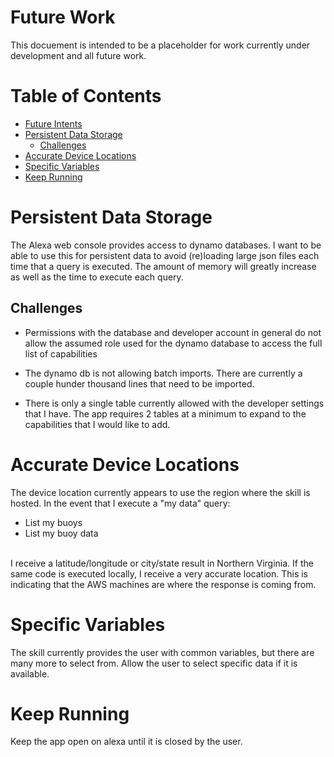 # Future Work

This docuement is intended to be a placeholder for work currently under development and all future work.

# Table of Contents

  * [Future Intents](./Intents.md#intents)
  * [Persistent Data Storage](#persistent-data-storage)
      * [Challenges](#challenges)
  * [Accurate Device Locations](#accurate-device-locations)
  * [Specific Variables](#specific-variables)
  * [Keep Running](#keep-running)

# Persistent Data Storage

The Alexa web console provides access to dynamo databases. I want to be able to use this for persistent data to avoid (re)loading large json files each time that a query is executed. The amount of memory will greatly increase as well as the time to execute each query. 

## Challenges 

- Permissions with the database and developer account in general do not allow the assumed role used for the dynamo database to access the full list of capabilities

- The dynamo db is not allowing batch imports. There are currently a couple hunder thousand lines that need to be imported.

- There is only a single table currently allowed with the developer settings that I have. The app requires 2 tables at a minimum to expand to the capabilities that I would like to add.


# Accurate Device Locations

The device location currently appears to use the region where the skill is hosted. In the event that I execute a "my data" query:

- List my buoys
- List my buoy data
<br>
I receive a latitude/longitude or city/state result in Northern Virginia. If the same code is executed locally, I receive a very accurate location. This is indicating that the AWS machines are where the response is coming from. 


# Specific Variables

The skill currently provides the user with common variables, but there are many more to select from. Allow the user to select specific data if it is available. 

# Keep Running

Keep the app open on alexa until it is closed by the user. 